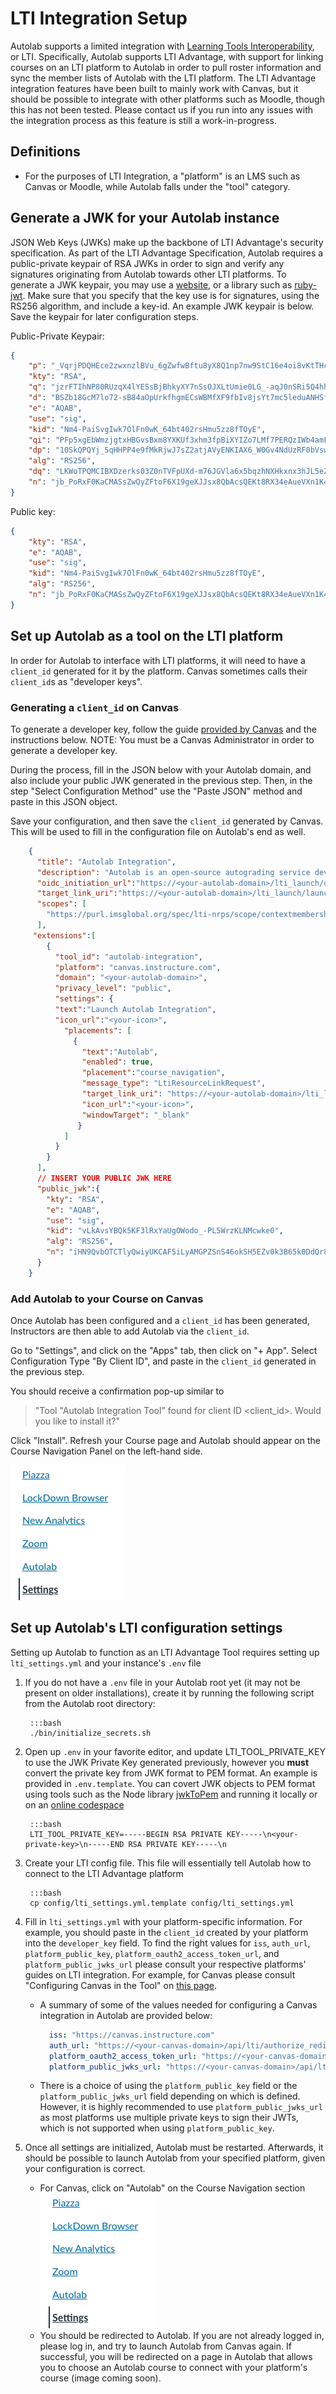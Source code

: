 # LTI Integration Setup

Autolab supports a limited integration with [Learning Tools Interoperability](http://www.imsglobal.org/activity/learning-tools-interoperability), or LTI. Specifically, Autolab supports LTI Advantage, 
with support for linking courses on an LTI platform to Autolab in order to pull roster information and sync the member
lists of Autolab with the LTI platform. The LTI Advantage integration features have been built to mainly work with Canvas,
but it should be possible to integrate with other platforms such as Moodle, though this has not been tested. Please
contact us if you run into any issues with the integration process as this feature is still a work-in-progress.

## Definitions
- For the purposes of LTI Integration, a "platform" is an LMS such as Canvas or Moodle, while Autolab falls under the "tool" category.

## Generate a JWK for your Autolab instance
JSON Web Keys (JWKs) make up the backbone of LTI Advantage's security specification. 
As part of the LTI Advantage Specification, Autolab requires a public-private keypair of RSA JWKs in order to sign
and verify any signatures originating from Autolab towards other LTI platforms. To generate a JWK keypair, you may use 
a [website](https://mkjwk.org/), or a library such as [ruby-jwt](https://github.com/jwt/ruby-jwt). 
Make sure that you specify that the key use is for signatures, using the RS256 algorithm, and include a key-id. An example
JWK keypair is below. Save the keypair for later configuration steps.

Public-Private Keypair:
```json
{
    "p": "_VqrjPDQHEce2zwxnzlBVu_6gZwfwBftu8yX8Q1np7nw9StC16e4oi8vKtTHc6hy-byOU-JyKV0Dj9LZXF_r5_HZlCEVCg9J4oopsINAwi1ekWRWj3pGCJaJ6M9QdWTd3Q0zzWVowdeDmwfWGQKesoM7O4JkxzFRV1w-8GqQYyM",
    "kty": "RSA",
    "q": "jzrFTIhNP80RUzqX4lYESsBjBhkyXY7nSsOJXLtUmie0LG_-aqJ0nSRi5Q4hhDsou3VjMWj-7QvwrgYw4GF5ktlDdEN874TuIRY2LeuWa1WlsYg7QN31G89tPFb7IxlxY9D0KG0Tg3NkXkZ1t2OgQZZeY_uTsY5yJ9e1Zb0Lpec",
    "d": "BSZb18GcM7lo72-sB84aOpUrkfhgmECsWBMfXF9fbIv8jsYt7mc5leduANHSf7aFTS39XQtGZUoZ6DLT2b-DhF2_VJCjm0r2P-YnzHV8QJ9iQKu9tEeclRFR7xeFh0HE39f28n_DKSsvUfkMjPY79Jyw7ctYezLoUJFEP1UI9W1zVbJgRn8GHv438qKGzwJWKWfNVMbNuW9eLLkR5ejPZMts_0cLF3e6JLOZCL2x6yrrqwE8bXehUHDIsVnE-YT0yHWiuNge5YZaicHhQDRqEQZ80KYUzLCecstEPCCyB5UPVP-dhuZhkM0xfadwI61oGFaF5HSNjsW-gjxsE7RIHQ",
    "e": "AQAB",
    "use": "sig",
    "kid": "Nm4-PaiSvgIwk7OlFn0wK_64bt402rsHmu5zz8fTOyE",
    "qi": "PFp5xgEbWmzjgtxHBGvsBxm8YXKUf3xhm3fpBiXYIZo7LMf7PERQzIWb4amFqq0CBfShYgm9tFwdt2ldIQXvhqY2n3bp-Jp1M5P_YD89FR5-YJLk9PnFfEOEJnD1fqRILMWXUGJxL1YxLMIXXkbbhozrh2-2C-Rku7MFdIMA4UI",
    "dp": "10SkQPQYj_5qHHPP4e9fMkRjwJ7sZ2atjAVyENKIAX6_W0Gv4NdUzRF0bVswQXiegM4SzPm6cKTkst6_63phUsovSmq1mr-U0tT8SUusyZCNKtJrriuBuChY86S7Q5Q542olWt9QnGvHGgIVi1iriRhySsUnZgzkhWsO225gUqs",
    "alg": "RS256",
    "dq": "LKWoTPQMCIBXDzerks03Z0nTVFpUXd-m76JGVla6x5bqzhNXHkxnx3hJL5eZEQwT5WNxOTy-gov_SW_6mmcoK4N4SGylLFCmnj-7QdM3P1wiW1XZCp5lwnaFWZLPlCBhPTksctGVjJtSxSR3m2P915QU9lu8rVN2-D6AeCdW0y8",
    "n": "jb_PoRxF0KaCMASsZwQyZFtoF6X19geXJJsx8QbAcsQEKt8RX34eAueVXn1K49UaGDkK-G9UCDmLDYTKMgjz1mtFKuV2J6CwowplkBq9rE_fUgkSY0XfLC3pCRSaQ6kjwwUjbFjF7tWVQHFhTgjqQ85HA5Pd3ix1yHnMPaNZ08CwucAx1st_WLauEmqdkmfXNIA65S5CO8EXxo94CVJ-DIZ3X7HDJq0m28SRKMR7sPM1q8A3a3z_n7DzIytjRyQkLcCWQq9oLT5dTuvAHz3Hasb1hqGqy9uS3RCFvjXk3GW3JMonVfhJ7310gUCAojEqsQ06vtoLp0g0QsjTUbADlQ"
}
```
Public key:
```json
{
    "kty": "RSA",
    "e": "AQAB",
    "use": "sig",
    "kid": "Nm4-PaiSvgIwk7OlFn0wK_64bt402rsHmu5zz8fTOyE",
    "alg": "RS256",
    "n": "jb_PoRxF0KaCMASsZwQyZFtoF6X19geXJJsx8QbAcsQEKt8RX34eAueVXn1K49UaGDkK-G9UCDmLDYTKMgjz1mtFKuV2J6CwowplkBq9rE_fUgkSY0XfLC3pCRSaQ6kjwwUjbFjF7tWVQHFhTgjqQ85HA5Pd3ix1yHnMPaNZ08CwucAx1st_WLauEmqdkmfXNIA65S5CO8EXxo94CVJ-DIZ3X7HDJq0m28SRKMR7sPM1q8A3a3z_n7DzIytjRyQkLcCWQq9oLT5dTuvAHz3Hasb1hqGqy9uS3RCFvjXk3GW3JMonVfhJ7310gUCAojEqsQ06vtoLp0g0QsjTUbADlQ"
}
```
## Set up Autolab as a tool on the LTI platform

In order for Autolab to interface with LTI platforms, it will need to have a `client_id` generated for it by the platform.
 Canvas sometimes calls their `client_id`s as "developer keys".
### Generating a `client_id` on Canvas
To generate a developer key, follow the guide [provided by Canvas](https://community.canvaslms.com/t5/Admin-Guide/How-do-I-configure-an-LTI-key-for-an-account/ta-p/140)
and the instructions below. NOTE: You must be a Canvas Administrator in order to generate a developer key.

During the process, fill in the JSON below with your Autolab domain, and also include your public JWK generated in the previous
step. Then, in the step "Select Configuration Method" use the "Paste JSON" method and paste in this JSON object.

Save your configuration, and then save the `client_id` generated by Canvas. This will be used to fill in the configuration file
on Autolab's end as well.

```json
    {
      "title": "Autolab Integration",
      "description": "Autolab is an open-source autograding service developed by students, for students",
      "oidc_initiation_url":"https://<your-autolab-domain>/lti_launch/oidc_login/",
      "target_link_uri":"https://<your-autolab-domain>/lti_launch/launch/",
      "scopes": [
        "https://purl.imsglobal.org/spec/lti-nrps/scope/contextmembership.readonly"
      ],
     "extensions":[
        {
          "tool_id": "autolab-integration",
          "platform": "canvas.instructure.com",
          "domain": "<your-autolab-domain>",
          "privacy_level": "public",
          "settings": {
          "text":"Launch Autolab Integration",
          "icon_url":"<your-icon>",
            "placements": [
              {
                "text":"Autolab",
                "enabled": true,
                "placement":"course_navigation",
                "message_type": "LtiResourceLinkRequest",
                "target_link_uri": "https://<your-autolab-domain>/lti_launch/launch/",
                "icon_url":"<your-icon>",
                "windowTarget": "_blank"
               }
            ]
          }
        }
      ],
      // INSERT YOUR PUBLIC JWK HERE
      "public_jwk":{
        "kty": "RSA",
        "e": "AQAB",
        "use": "sig",
        "kid": "vLkAvsYBQk5KF3lRxYaUgOWodo_-PL5WrzKLNMcwke0",
        "alg": "RS256",
        "n": "iHN9QvbOTCTlyQwiyUKCAF5iLyAMGPZSnS46okSH5EZv0k3B65k0DdQr8b454RfwOABp7FgXKOEG4oMG62GiFoWebf1nKVBF5O80QOHZquTZLXYPMBKW9FVB0oDol-pzzNmqX0iDPBnCsoII3S8_sDn5V4ur3LUKM2j7oBBphhAPiin8Oh64gnAPS5nlnJmaV8VIbOdpQgzLLHPH4jIfjFhvIKzwRf1kqQGZsUaGYhrGZTusPOLJ0nBHlNh5cEEjbfp0oEvsNJoMzF0COZaMt2d89G7-oaVE64vcEc4rRbW4g1nL4NbeO8xh1Vkhp4rsqL8Zw__DHNue-8kJQt2LUw"
      }
    }
```
### Add Autolab to your Course on Canvas

Once Autolab has been configured and a `client_id` has been generated, Instructors are then able to add Autolab via the `client_id`.

Go to "Settings", and click on the "Apps" tab, then click on "+ App". Select Configuration Type "By Client ID", and paste in the `client_id` generated in the 
previous step.

You should receive a confirmation pop-up similar to 
> "Tool "Autolab Integration Tool" found for client ID <client_id>. Would you like to install it?"

Click "Install". Refresh your Course page and Autolab should appear on the Course Navigation Panel on the left-hand side.

![Canvas Course Navigation](/images/Canvas_Course_Navigation.png)

## Set up Autolab's LTI configuration settings

Setting up Autolab to function as an LTI Advantage Tool requires setting up `lti_settings.yml` and
your instance's `.env` file

1. If you do not have a `.env` file in your Autolab root yet (it may not be present on older installations), create it by running the following script from the Autolab root directory:

        :::bash
    	./bin/initialize_secrets.sh

2. Open up `.env` in your favorite editor, and update LTI_TOOL_PRIVATE_KEY to use the JWK Private Key generated previously, however you **must** convert the private key from
   JWK format to PEM format. An example is provided in `.env.template`. You can covert JWK objects to PEM format using tools such as the Node library [jwkToPem](https://www.npmjs.com/package/jwk-to-pem) and 
   running it locally or on an
   [online codespace](https://npm.runkit.com/jwk-to-pem)

        :::bash
        LTI_TOOL_PRIVATE_KEY=-----BEGIN RSA PRIVATE KEY-----\n<your-private-key>\n-----END RSA PRIVATE KEY-----\n

3. Create your LTI config file. This file will essentially tell Autolab how to connect to the LTI Advantage platform

        :::bash
        cp config/lti_settings.yml.template config/lti_settings.yml

4. Fill in `lti_settings.yml` with your platform-specific information. For example, you should paste in the `client_id` created by your platform into the `developer_key` field.
   To find the right values for `iss`, `auth_url`, `platform_public_key`, `platform_oauth2_access_token_url`, and `platform_public_jwks_url` please consult your respective platforms' guides
   on LTI integration. For example, for Canvas please consult "Configuring Canvas in the Tool" on [this page](https://canvas.instructure.com/doc/api/file.lti_dev_key_config.html).

   - A summary of some of the values needed for configuring a Canvas integration in Autolab are provided below:
      
      ```yaml
        iss: "https://canvas.instructure.com"
        auth_url: "https://<your-canvas-domain>/api/lti/authorize_redirect"
        platform_oauth2_access_token_url: "https://<your-canvas-domain>/login/oauth2/token"
        platform_public_jwks_url: "https://<your-canvas-domain>/api/lti/security/jwks"
      ```
   - There is a choice of using the `platform_public_key` field or the `platform_public_jwks_url` field depending on which is defined. However, it is highly recommended to use
     `platform_public_jwks_url` as most platforms use multiple private keys to sign their JWTs, which is not supported when using `platform_public_key`.


5. Once all settings are initialized, Autolab must be restarted. Afterwards, it should be possible to launch Autolab from your specified platform, given your configuration is correct.

   - For Canvas, click on "Autolab" on the Course Navigation section
     ![Canvas Course Navigation](/images/Canvas_Course_Navigation.png)
   - You should be redirected to Autolab. If you are not already logged in, please log in, and try to launch Autolab from Canvas again.
     If successful, you will be redirected on a page in Autolab that allows you to choose an Autolab course to connect with your platform's course (image coming soon).